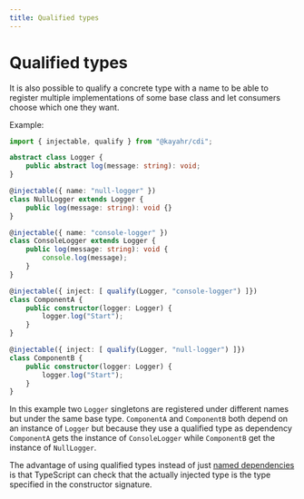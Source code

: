 ```yaml
---
title: Qualified types
---
```


# Qualified types

It is also possible to qualify a concrete type with a name to be able to register multiple implementations of some base class and let consumers choose which one they want.

Example:

```typescript
import { injectable, qualify } from "@kayahr/cdi";

abstract class Logger {
    public abstract log(message: string): void;
}

@injectable({ name: "null-logger" })
class NullLogger extends Logger {
    public log(message: string): void {}
}

@injectable({ name: "console-logger" })
class ConsoleLogger extends Logger {
    public log(message: string): void {
        console.log(message);
    }
}

@injectable({ inject: [ qualify(Logger, "console-logger") ]})
class ComponentA {
    public constructor(logger: Logger) {
        logger.log("Start");
    }
}

@injectable({ inject: [ qualify(Logger, "null-logger") ]})
class ComponentB {
    public constructor(logger: Logger) {
        logger.log("Start");
    }
}
```

In this example two `Logger` singletons are registered under different names but under the same base type. `ComponentA` and `ComponentB` both depend on an instance of `Logger` but because they use a qualified type as dependency `ComponentA` gets the instance of `ConsoleLogger` while `ComponentB` get the instance of `NullLogger`.

The advantage of using qualified types instead of just [named dependencies](./named-dependencies.md) is that TypeScript can check that the actually injected type is the type specified in the constructor signature.
